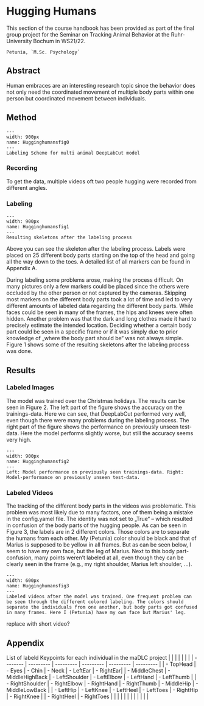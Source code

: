 # Hugging Humans

This section of the course handbook has been provided as part of the final group project for the Seminar on Tracking Animal Behavior at the Ruhr-University Bochum in WS21/22.

```{admonition} Project Authors
Petunia, `M.Sc. Psychology`
```

## Abstract

Human embraces are an interesting research topic since the behavior does not only need the coordinated movement of multiple body parts within one person but coordinated movement between individuals.

## Method

```{figure} content/Hugginghumansfig0.svg
---
width: 900px
name: Hugginghumansfig0
---
Labeling Scheme for multi animal DeepLabCut model
```

### Recording

To get the data, multiple videos oft two people hugging were recorded from different angles.

### Labeling

```{figure} content/Hugginghumansfig1.svg
---
width: 900px
name: Hugginghumansfig1
---
Resulting skeletons after the labeling process
```

Above you can see the skeleton after the labeling process. Labels were placed on 25 different body parts starting on the top of the head and going all the way down to the toes. A detailed list of all markers can be found in Appendix A.

During labeling some problems arose, making the process difficult. On many pictures only a few markers could be placed since the others were occluded by the other person or not captured by the cameras. Skipping most markers on the different body parts took a lot of time and led to very different amounts of labeled data regarding the different body parts. While faces could be seen in many of the frames, the hips and knees were often hidden. Another problem was that the dark and long clothes made it hard to precisely estimate the intended location. Deciding whether a certain body part could be seen in a specific frame or if it was simply due to prior knowledge of „where the body part should be“ was not always simple. Figure 1 shows some of the resulting skeletons after the labeling process was done.

## Results

### Labeled Images

The model was trained over the Christmas holidays. The results can be seen in Figure 2. The left part of the figure shows the accuracy on the trainings-data. Here we can see, that DeepLabCut performed very well, even though there were many problems during the labeling process. The right part of the figure shows the performance on previously unseen test-data. Here the model performs slightly worse, but still the accuracy seems very high.

```{figure} content/Hugginghumansfig2.svg
---
width: 900px
name: Hugginghumansfig2
---
Left: Model performance on previously seen trainings-data. Right: Model-performance on previously unseen test-data.
```

### Labeled Videos

The tracking of the different body parts in the videos was problematic. This problem was most likely due to many factors, one of them being a mistake in the config.yamel file. The identity was not set to „True“ – which resulted in confusion of the body parts of the hugging people. As can be seen in Figure 3, the labels are in 2 different colors. Those colors are to separate the humans from each other. My (Petunia) color should be black and that of Marius is supposed to be yellow in all frames. But as can be seen below, I seem to have my own face, but the leg of Marius. Next to this body part-confusion, many points weren’t labeled at all, even though they can be clearly seen in the frame (e.g., my right shoulder, Marius left shoulder, …).

```{figure} content/Hugginghumansfig3.svg
---
width: 600px
name: Hugginghumansfig3
---
Labeled videos after the model was trained. One frequent problem can be seen through the different colored labeling. The colors should separate the individuals from one another, but body parts got confused in many frames. Here I (Petunia) have my own face but Marius' leg. 
```

replace with short video?

## Appendix

List of labeld Keypoints for each individual in the maDLC project
|           |           |           |           |           |           |
| --------  | --------- | --------- | --------- | --------- | --------- |
| - TopHead | - Eyes    | - Chin    | - Neck    | - LeftEar | - RightEar|
| - MiddleChest | - MiddleHighBack | - LeftShoulder | - LeftElbow | - LeftHand | - LeftThumb |
| - RightShoulder | - RightElbow | - RightHand | - RightThumb | - MiddleHip | - MiddleLowBack |
| - LeftHip | - LeftKnee | - LeftHeel | - LeftToes | - RightHip | - RightKnee |
| - RightHeel | - RightToes | | | | |
|           |           |           |           |           |           |
